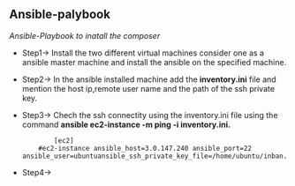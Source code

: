 ## Ansible-palybook
*Ansible-Playbook to inatall the composer*

- Step1-> Install the two different virtual machines consider one as a ansible master machine and install the ansible on the specified machine.
- Step2-> In the ansible installed machine add the **inventory.ini** file and mention the host ip,remote user name and  the path of the ssh private key.
- Step3-> Chech the ssh connectity using the inventory.ini file using the command **ansible ec2-instance -m ping -i inventory.ini.**

              [ec2]
          #ec2-instance ansible_host=3.0.147.240 ansible_port=22 ansible_user=ubuntuansible_ssh_private_key_file=/home/ubuntu/inban.pem

- Step4-> 
